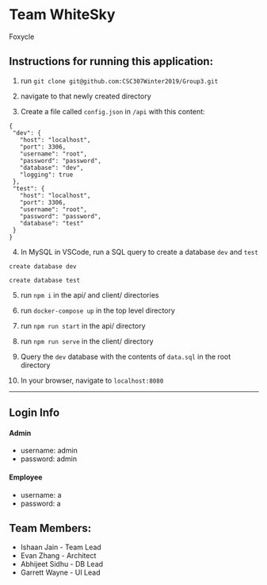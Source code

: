 # Team WhiteSky
Foxycle

## Instructions for running this application:

1. run `git clone git@github.com:CSC307Winter2019/Group3.git`

2. navigate to that newly created directory

3. Create a file called `config.json` in `/api` with this content:

 ```
 {
  "dev": {
    "host": "localhost",
    "port": 3306,
    "username": "root",
    "password": "password",
    "database": "dev",
    "logging": true
  },
  "test": {
    "host": "localhost",
    "port": 3306,
    "username": "root",
    "password": "password",
    "database": "test"
  }
}
```

4. In MySQL in VSCode, run a SQL query to create a database `dev` and `test`

  ``` 
  create database dev
  
  create database test 
  ```

5. run `npm i` in the api/ and client/ directories

6. run `docker-compose up` in the top level directory

7. run `npm run start` in the api/ directory

8. run `npm run serve` in the client/ directory

9. Query the `dev` database with the contents of `data.sql` in the root directory

10. In your browser, navigate to `localhost:8080`

---

## Login Info

#### Admin
* username: admin
* password: admin
#### Employee
* username: a 
* password: a

## Team Members:
* Ishaan Jain - Team Lead
* Evan Zhang - Architect
* Abhijeet Sidhu - DB Lead
* Garrett Wayne - UI Lead
